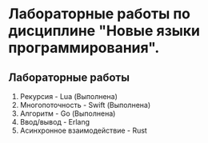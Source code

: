 
# Лабораторные работы по дисциплине "Новые языки программирования".

## Лабораторные работы

1. Рекурсия - Lua (Выполнена)
2. Многопоточность - Swift (Выполнена)
3. Алгоритм - Go (Выполнена)
4. Ввод/вывод - Erlang
5. Асинхронное взаимодействие - Rust
